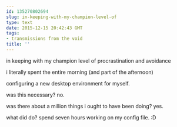 ```yaml
---
id: 135270802694
slug: in-keeping-with-my-champion-level-of
type: text
date: 2015-12-15 20:42:43 GMT
tags:
- transmissions from the void
title: ''
---
```


in keeping with my champion level of procrastination and avoidance

i literally spent the entire morning (and part of the afternoon)

configuring a new desktop environment for myself.

was this necessary? no.

was there about a million things i ought to have been doing? yes.

what did do? spend seven hours working on my config file. :D